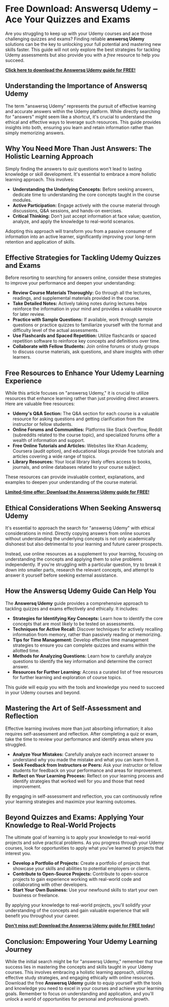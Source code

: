 # Free Download: Answersq Udemy – Ace Your Quizzes and Exams

Are you struggling to keep up with your Udemy courses and ace those challenging quizzes and exams? Finding reliable **answersq Udemy** solutions can be the key to unlocking your full potential and mastering new skills faster. This guide will not only explore the best strategies for tackling Udemy assessments but also provide you with a *free* resource to help you succeed.

[**Click here to download the Answersq Udemy guide for FREE!**](https://udemywork.com/answersq-udemy)

## Understanding the Importance of Answersq Udemy

The term "answersq Udemy" represents the pursuit of effective learning and accurate answers within the Udemy platform. While directly searching for "answers" might seem like a shortcut, it's crucial to understand the ethical and effective ways to leverage such resources. This guide provides insights into both, ensuring you learn and retain information rather than simply memorizing answers.

## Why You Need More Than Just Answers: The Holistic Learning Approach

Simply finding the answers to quiz questions won't lead to lasting knowledge or skill development. It's essential to embrace a more holistic learning approach. This involves:

*   **Understanding the Underlying Concepts:** Before seeking answers, dedicate time to understanding the core concepts taught in the course modules.
*   **Active Participation:** Engage actively with the course material through discussions, Q&A sessions, and hands-on exercises.
*   **Critical Thinking:** Don't just accept information at face value; question, analyze, and apply the knowledge to real-world scenarios.

Adopting this approach will transform you from a passive consumer of information into an active learner, significantly improving your long-term retention and application of skills.

## Effective Strategies for Tackling Udemy Quizzes and Exams

Before resorting to searching for answers online, consider these strategies to improve your performance and deepen your understanding:

*   **Review Course Materials Thoroughly:** Go through all the lectures, readings, and supplemental materials provided in the course.
*   **Take Detailed Notes:** Actively taking notes during lectures helps reinforce the information in your mind and provides a valuable resource for later review.
*   **Practice with Sample Questions:** If available, work through sample questions or practice quizzes to familiarize yourself with the format and difficulty level of the actual assessments.
*   **Use Flashcards and Spaced Repetition:** Utilize flashcards or spaced repetition software to reinforce key concepts and definitions over time.
*   **Collaborate with Fellow Students:** Join online forums or study groups to discuss course materials, ask questions, and share insights with other learners.

## Free Resources to Enhance Your Udemy Learning Experience

While this article focuses on "answersq Udemy," it is crucial to utilize resources that enhance learning rather than just providing direct answers. Here are valuable free resources:

*   **Udemy's Q&A Section:** The Q&A section for each course is a valuable resource for asking questions and getting clarification from the instructor or fellow students.
*   **Online Forums and Communities:** Platforms like Stack Overflow, Reddit (subreddits related to the course topic), and specialized forums offer a wealth of information and support.
*   **Free Online Tutorials and Articles:** Websites like Khan Academy, Coursera (audit option), and educational blogs provide free tutorials and articles covering a wide range of topics.
*   **Library Resources:** Your local library likely offers access to books, journals, and online databases related to your course subject.

These resources can provide invaluable context, explanations, and examples to deepen your understanding of the course material.

[**Limited-time offer: Download the Answersq Udemy guide for FREE!**](https://udemywork.com/answersq-udemy)

## Ethical Considerations When Seeking Answersq Udemy

It's essential to approach the search for "answersq Udemy" with ethical considerations in mind. Directly copying answers from online sources without understanding the underlying concepts is not only academically dishonest but also detrimental to your learning and future career prospects.

Instead, use online resources as a supplement to your learning, focusing on understanding the concepts and applying them to solve problems independently. If you're struggling with a particular question, try to break it down into smaller parts, research the relevant concepts, and attempt to answer it yourself before seeking external assistance.

## How the Answersq Udemy Guide Can Help You

The **Answersq Udemy** guide provides a comprehensive approach to tackling quizzes and exams effectively and ethically. It includes:

*   **Strategies for Identifying Key Concepts:** Learn how to identify the core concepts that are most likely to be tested on assessments.
*   **Techniques for Active Recall:** Discover techniques for actively recalling information from memory, rather than passively reading or memorizing.
*   **Tips for Time Management:** Develop effective time management strategies to ensure you can complete quizzes and exams within the allotted time.
*   **Methods for Analyzing Questions:** Learn how to carefully analyze questions to identify the key information and determine the correct answer.
*   **Resources for Further Learning:** Access a curated list of free resources for further learning and exploration of course topics.

This guide will equip you with the tools and knowledge you need to succeed in your Udemy courses and beyond.

## Mastering the Art of Self-Assessment and Reflection

Effective learning involves more than just absorbing information; it also requires self-assessment and reflection. After completing a quiz or exam, take the time to review your performance and identify areas where you struggled.

*   **Analyze Your Mistakes:** Carefully analyze each incorrect answer to understand why you made the mistake and what you can learn from it.
*   **Seek Feedback from Instructors or Peers:** Ask your instructor or fellow students for feedback on your performance and areas for improvement.
*   **Reflect on Your Learning Process:** Reflect on your learning process and identify strategies that worked well for you and those that need improvement.

By engaging in self-assessment and reflection, you can continuously refine your learning strategies and maximize your learning outcomes.

## Beyond Quizzes and Exams: Applying Your Knowledge to Real-World Projects

The ultimate goal of learning is to apply your knowledge to real-world projects and solve practical problems. As you progress through your Udemy courses, look for opportunities to apply what you've learned to projects that interest you.

*   **Develop a Portfolio of Projects:** Create a portfolio of projects that showcase your skills and abilities to potential employers or clients.
*   **Contribute to Open-Source Projects:** Contribute to open-source projects to gain experience working with real-world code and collaborating with other developers.
*   **Start Your Own Business:** Use your newfound skills to start your own business or freelance.

By applying your knowledge to real-world projects, you'll solidify your understanding of the concepts and gain valuable experience that will benefit you throughout your career.

[**Don't miss out! Download the Answersq Udemy guide for FREE today!**](https://udemywork.com/answersq-udemy)

## Conclusion: Empowering Your Udemy Learning Journey

While the initial search might be for "answersq Udemy," remember that true success lies in mastering the concepts and skills taught in your Udemy courses. This involves embracing a holistic learning approach, utilizing effective study strategies, and engaging ethically with online resources. Download the free **Answersq Udemy** guide to equip yourself with the tools and knowledge you need to excel in your courses and achieve your learning goals. Remember to focus on understanding and application, and you'll unlock a world of opportunities for personal and professional growth.

